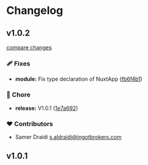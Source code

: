 # Changelog


## v1.0.2

[compare changes](https://github.com/skmd87/vuetify-validation/compare/v1.0.1...v1.0.2)

### 🩹 Fixes

- **module:** Fix type declaration of NuxtApp ([fb6f4b1](https://github.com/skmd87/vuetify-validation/commit/fb6f4b1))

### 🏡 Chore

- **release:** V1.0.1 ([1e7a692](https://github.com/skmd87/vuetify-validation/commit/1e7a692))

### ❤️ Contributors

- Samer Draidi <s.aldraidi@ingotbrokers.com>

## v1.0.1

